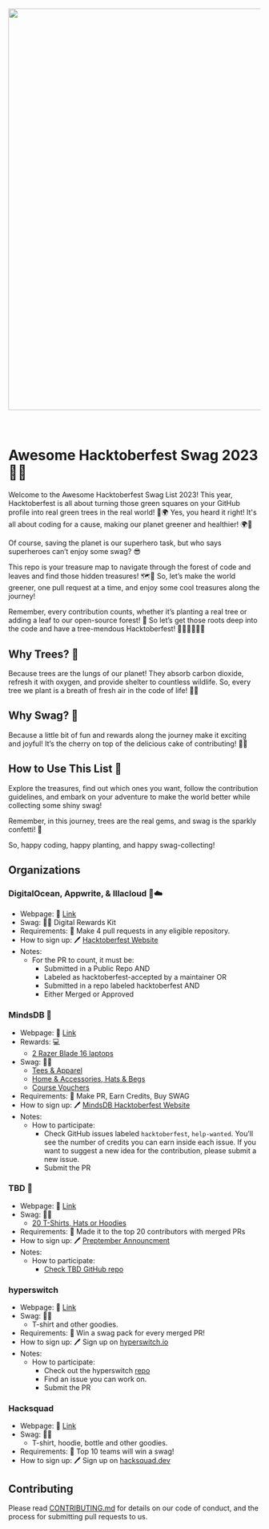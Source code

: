 <h1  align="center">
	<img width="800" src="https://img.evbuc.com/https%3A%2F%2Fcdn.evbuc.com%2Fimages%2F602344459%2F297853841506%2F1%2Foriginal.20230920-142601?w=1000&auto=format%2Ccompress&q=75&sharp=10&rect=416%2C0%2C3336%2C1668&s=65d2fe39f8749ebc9c01045a430fa45c">
	<br>
	<br>
</h1>

# Awesome Hacktoberfest Swag 2023 🌳🎁

Welcome to the Awesome Hacktoberfest Swag List 2023! This year, Hacktoberfest is all about turning those green squares on your GitHub profile into real green trees in the real world! 🌳🌍 
Yes, you heard it right! It's all about coding for a cause, making our planet greener and healthier! 🌍💚

Of course, saving the planet is our superhero task, but who says superheroes can’t enjoy some swag? 😎 

This repo is your treasure map to navigate through the forest of code and leaves and find those hidden treasures! 🗺️💎 So, let’s make the world greener, one pull request at a time, and enjoy some cool treasures along the journey!

Remember, every contribution counts, whether it’s planting a real tree or adding a leaf to our open-source forest! 🌿 So let’s get those roots deep into the code and have a tree-mendous Hacktoberfest! 🎃👩‍💻👨‍💻🌳

## Why Trees? 🌳

Because trees are the lungs of our planet! They absorb carbon dioxide, refresh it with oxygen, and provide shelter to countless wildlife. So, every tree we plant is a breath of fresh air in the code of life! 🌱💚

## Why Swag? 🎁

Because a little bit of fun and rewards along the journey make it exciting and joyful! It’s the cherry on top of the delicious cake of contributing! 🍰✨

## How to Use This List 📜

Explore the treasures, find out which ones you want, follow the contribution guidelines, and embark on your adventure to make the world better while collecting some shiny swag!

Remember, in this journey, trees are the real gems, and swag is the sparkly confetti! 🌟 

So, happy coding, happy planting, and happy swag-collecting!

## Organizations

### DigitalOcean, Appwrite, & Illacloud 🌊☁️

* Webpage: 🔗 [Link](https://hacktoberfest.com/)
* Swag: 🌳🎁 Digital Rewards Kit
* Requirements: 📜 Make 4 pull requests in any eligible repository.
* How to sign up: 🖊️ [Hacktoberfest Website](https://hacktoberfest.com/)
* Notes:
    * For the PR to count, it must be:
        * Submitted in a Public Repo AND
        *  Labeled as hacktoberfest-accepted by a maintainer OR
        *  Submitted in a repo labeled hacktoberfest AND
        *  Either Merged or Approved

### MindsDB 🐻

* Webpage: 🔗 [Link](https://mindsdb.com/hacktoberfest)
* Rewards: 💻
   *  [2 Razer Blade 16 laptops](https://www.razer.com/gaming-laptops/Razer-Blade-16/RZ09-0483SEJ3-R3U1)
* Swag: 🌳🎁
   * [Tees & Apparel](https://store.covver.io/mindsdb/collections/swag-collection?tag=HATS_BAGS)
   * [Home & Accessories, Hats & Begs](https://store.covver.io/mindsdb/collections/swag-collection?tag=HATS_BAGS)
   * [Course Vouchers](https://mindsdb.com/hacktoberfest)
* Requirements: 📜 Make PR, Earn Credits, Buy SWAG
* How to sign up: 🖊️ [MindsDB Hacktoberfest Website]([https://hacktoberfest.com/](https://mindsdb.com/hacktoberfest))
* Notes:
    * How to participate:
        * Check GitHub issues labeled `hacktoberfest`, `help-wanted`. You’ll see the number of credits you can earn inside each issue. If you want to suggest a new idea for the contribution, please submit a new issue.
        * Submit the PR
          
### TBD 🐻

* Webpage: 🔗 [Link](https://dev.to/tbdevs/preptember-diaries-gearing-up-for-hacktoberfest-2023-8o2)
* Swag: 🌳🎁
   * [20 T-Shirts, Hats or Hoodies](https://www.tbd.shop/)
* Requirements: 📜 Made it to the top 20 contributors with merged PRs
* How to sign up: 🖊️ [Preptember Announcment](https://dev.to/tbdevs/preptember-diaries-gearing-up-for-hacktoberfest-2023-8o2)
* Notes:
    * How to participate:
        * [Check TBD GitHub repo](https://github.com/TBD54566975/developer.tbd.website#tbd-developer-site)
     
### hyperswitch

* Webpage: 🔗 [Link](https://hyperswitch.io/hacktoberfest)
* Swag: 🌳🎁
   * T-shirt and other goodies.
* Requirements: 📜 Win a swag pack for every merged PR!
* How to sign up: 🖊️ Sign up on [hyperswitch.io](https://app.hyperswitch.io/login)
* Notes:
    * How to participate:
        * Check out the hyperswitch [repo](https://github.com/juspay/hyperswitch)
        * Find an issue you can work on.
        * Submit the PR

### Hacksquad

* Webpage: 🔗 [Link](https://hacksquad.dev/)
* Swag: 🌳🎁
   * T-shirt, hoodie, bottle and other goodies.
* Requirements: 📜 Top 10 teams will win a swag!
* How to sign up: 🖊️ Sign up on [hacksquad.dev](https://hachsquad.dev/)


## Contributing

Please read [CONTRIBUTING.md](CONTRIBUTING.md) for details on our code of conduct, and the process for submitting pull requests to us.
